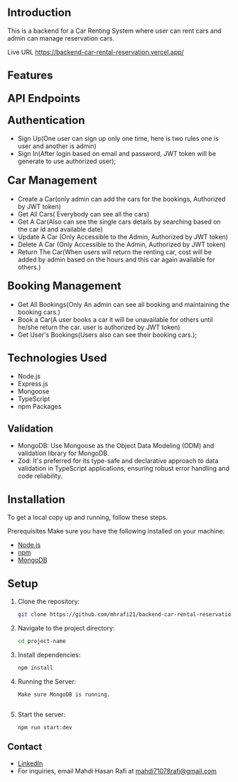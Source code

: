 ## <span style="font-size: 24px;">Introduction</span>
This is a backend for a Car Renting System where user can rent cars and admin can manage reservation cars.

Live URL
https://backend-car-rental-reservation.vercel.app/

## <span style="font-size: 24px;">Features</span>

### <span style="font-size: 24px;">API Endpoints</span>

#### <span style="font-size: 24px;">Authentication</span>

- Sign Up(One user can sign up only one time, here is two rules one is user and another is admin)
- Sign In(After login based on email and password, JWT token will be generate to use authorized user);

#### <span style="font-size: 24px;">Car Management</span>

- Create a Car(only admin can add the cars for the bookings, Authorized by JWT token)
- Get All Cars( Everybody can see all the cars)
- Get A Car(Also can see the single cars details by searching based on the car id and available date)
- Update A Car (Only Accessible to the Admin, Authorized by JWT token)
- Delete A Car (Only Accessible to the Admin, Authorized by JWT token)
- Return The Car(When users will return the renting car, cost will be added by admin based on the hours and this car again available for others.)

#### <span style="font-size: 24px;">Booking Management</span>
- Get All Bookings(Only An admin can see all booking and maintaining the booking cars.)
- Book a Car(A user books a car it will be unavailable for others until he/she return the car. user is authorized by JWT token)
- Get User's Bookings(Users also can see their booking cars.);

## <span style="font-size: 24px;">Technologies Used</span>
- Node.js
- Express.js
- Mongoose
- TypeScript
- npm Packages

## <span>Validation</span>
- MongoDB: Use Mongoose as the Object Data Modeling (ODM) and validation library for MongoDB.
- Zod: It's preferred for its type-safe and declarative approach to data validation in TypeScript applications, ensuring robust error handling and code reliability.

## <span style="font-size: 24px;">Installation</span>
To get a local copy up and running, follow these steps.

Prerequisites
Make sure you have the following installed on your machine:
- [Node.js](https://nodejs.org/en/)
- [npm](https://www.npmjs.com/)
- [MongoDB](https://www.mongodb.com/)

## <span style="font-size: 24px;">Setup</span>
1. Clone the repository:
   ```bash
   git clone https://github.com/mhrafi21/backend-car-rental-reservation.git

2. Navigate to the project directory:

   ```bash
   cd project-name

3. Install dependencies:

   ```bash
   npm install

4. Running the Server:

   ```bash
   Make sure MongoDB is running.
 
5. Start the server:

    ```bash
    npm run start:dev

### <span style="font-size: 20px;">Contact</span>
- [LinkedIn](www.linkedin.com/in/mahdi-hasan-rafi-7215a42a0)
- For inquiries, email Mahdi Hasan Rafi at [mahdi71078rafi@gmail.com](mailto:mahdi71078rafi@gmail.com)

